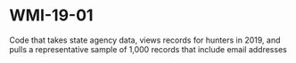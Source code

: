 # WMI-19-01
Code that takes state agency data, views records for hunters in 2019, and pulls a representative sample of 1,000 records that include email addresses
